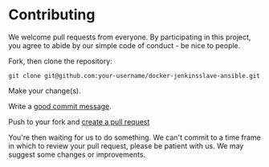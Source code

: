 # Contributing

We welcome pull requests from everyone. By participating in this project, you
agree to abide by our simple code of conduct - be nice to people.

Fork, then clone the repository:

    git clone git@github.com:your-username/docker-jenkinsslave-ansible.git

Make your change(s).

Write a [good commit message](http://tbaggery.com/2008/04/19/a-note-about-git-commit-messages.html).

Push to your fork and [create a pull request](https://help.github.com/articles/creating-a-pull-request-from-a-fork/)

You're then waiting for us to do something. We can't commit to a time frame in which to review your
pull request, please be patient with us. We may suggest some changes or improvements.
